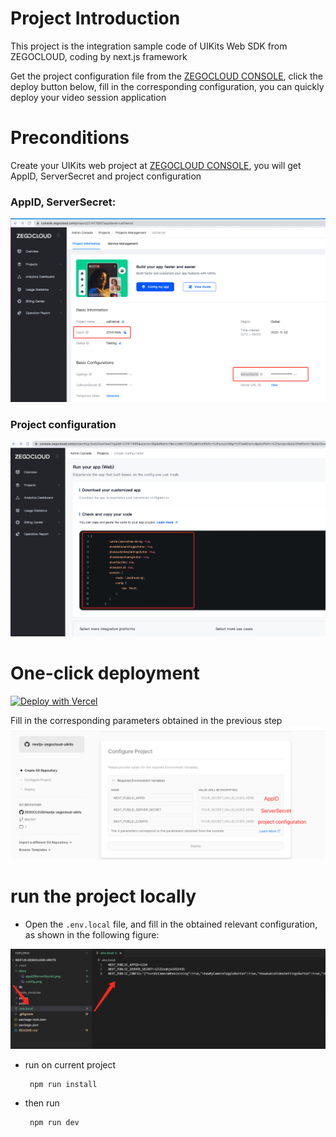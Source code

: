 # Project Introduction

This project is the integration sample code of UIKits Web SDK from ZEGOCLOUD, coding by next.js framework

Get the project configuration file from the [ZEGOCLOUD CONSOLE](http://console.zegocloud.com/account/login), click the deploy button below, fill in the corresponding configuration, you can quickly deploy your video session application

# Preconditions

Create your UIKits web project at [ZEGOCLOUD CONSOLE](http://console.zegocloud.com/account/login), you will get AppID, ServerSecret and project configuration

### AppID, ServerSecret:

![config](docs/appIDServerSecret.png)

### Project configuration

![config](docs/config.png)

# One-click deployment
[![Deploy with Vercel](https://vercel.com/button)](https://vercel.com/new/clone?repository-url=https%3A%2F%2Fgithub.com%2FZEGOCLOUD%2Fnextjs-zegocloud-uikits&env=NEXT_PUBLIC_APPID,NEXT_PUBLIC_SERVER_SECRET,NEXT_PUBLIC_CONFIG&envDescription=The%203%20parameters%20correspond%20to%20the%20parameters%20obtained%20from%20the%20console&envLink=https%3A%2F%2Fgithub.com%2FZEGOCLOUD%2Fnextjs-zegocloud-uikits%23readme&project-name=nextjs-zegocloud-uikits&repository-name=nextjs-zegocloud-uikits&demo-title=nextjs-zegocloud-uikits&demo-description=nextjs-zegocloud-uikits)

Fill in the corresponding parameters obtained in the previous step
![config](docs/vercelEnv.png)



# run the project locally

- Open the `.env.local` file, and fill in the obtained relevant configuration, as shown in the following figure:

![config](docs/envLocal.png)

- run on current project
  ````
   npm run install
   ````
- then run
  ````
   npm run dev
   ````